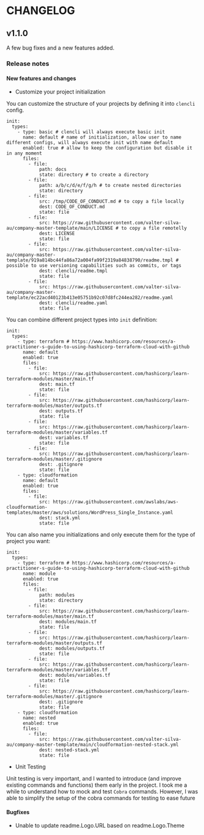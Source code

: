 # CHANGELOG

## v1.1.0

A few bug fixes and a new features added.

### Release notes

#### New features and changes

* Customize your project initialization

You can customize the structure of your projects by defining it into `clencli` config.

```
init:
  types:
    - type: basic # clencli will always execute basic init
      name: default # name of initialization, allow user to name different configs, will always execute init with name default
      enabled: true # allow to keep the configuration but disable it in any moment
      files: 
        - file:
            path: docs
            state: directory # to create a directory
        - file:
            path: a/b/c/d/e/f/g/h # to create nested directories
            state: directory
        - file: 
            src: /tmp/CODE_OF_CONDUCT.md # to copy a file locally
            dest: CODE_OF_CONDUCT.md
            state: file
        - file:
            src: https://raw.githubusercontent.com/valter-silva-au/company-master-template/main/LICENSE # to copy a file remotelly
            dest: LICENSE
            state: file
        - file:
            src: https://raw.githubusercontent.com/valter-silva-au/company-master-template/919a814bc44fa86a72a004fa99f2319a84838790/readme.tmpl # possible to use versioning capabilities such as commits, or tags
            dest: clencli/readme.tmpl
            state: file
        - file:
            src: https://raw.githubusercontent.com/valter-silva-au/company-master-template/ec22acd40123b413e05751b92c07d8fc244ea282/readme.yaml
            dest: clencli/readme.yaml
            state: file
```

You can combine different project types into `init` definition:

```
init:
  types:
    - type: terraform # https://www.hashicorp.com/resources/a-practitioner-s-guide-to-using-hashicorp-terraform-cloud-with-github
      name: default
      enabled: true
      files:
        - file:
            src: https://raw.githubusercontent.com/hashicorp/learn-terraform-modules/master/main.tf
            dest: main.tf
            state: file
        - file:
            src: https://raw.githubusercontent.com/hashicorp/learn-terraform-modules/master/outputs.tf
            dest: outputs.tf
            state: file
        - file:
            src: https://raw.githubusercontent.com/hashicorp/learn-terraform-modules/master/variables.tf
            dest: variables.tf
            state: file
        - file:
            src: https://raw.githubusercontent.com/hashicorp/learn-terraform-modules/master/.gitignore
            dest: .gitignore
            state: file
    - type: cloudformation
      name: default
      enabled: true
      files:
        - file:
            src: https://raw.githubusercontent.com/awslabs/aws-cloudformation-templates/master/aws/solutions/WordPress_Single_Instance.yaml
            dest: stack.yml
            state: file
```

You can also name you initializations and only execute them for the type of project you want:
```
init:
  types:
    - type: terraform # https://www.hashicorp.com/resources/a-practitioner-s-guide-to-using-hashicorp-terraform-cloud-with-github
      name: module
      enabled: true
      files:
        - file:
            path: modules
            state: directory
        - file:
            src: https://raw.githubusercontent.com/hashicorp/learn-terraform-modules/master/main.tf
            dest: modules/main.tf
            state: file
        - file:
            src: https://raw.githubusercontent.com/hashicorp/learn-terraform-modules/master/outputs.tf
            dest: modules/outputs.tf
            state: file
        - file:
            src: https://raw.githubusercontent.com/hashicorp/learn-terraform-modules/master/variables.tf
            dest: modules/variables.tf
            state: file
        - file:
            src: https://raw.githubusercontent.com/hashicorp/learn-terraform-modules/master/.gitignore
            dest: .gitignore
            state: file
    - type: cloudformation
      name: nested
      enabled: true
      files:
        - file:
            src: https://raw.githubusercontent.com/valter-silva-au/company-master-template/main/cloudformation-nested-stack.yml
            dest: nested-stack.yml
            state: file
```

* Unit Testing

Unit testing is very important, and I wanted to introduce (and improve existing commands and functions) them early in the project.
I took me a while to understand how to mock and test `Cobra` commands. However, I was able to simplify the setup of the cobra commands for testing to ease future 

#### Bugfixes

* Unable to update readme.Logo.URL based on readme.Logo.Theme